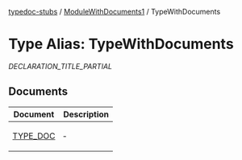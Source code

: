 [typedoc-stubs](README.md) / [ModuleWithDocuments1](ModuleWithDocuments1.md) / TypeWithDocuments

# Type Alias: TypeWithDocuments

_DECLARATION_TITLE_PARTIAL_

## Documents

<table>
<thead>
<tr>
<th>Document</th>
<th>Description</th>
</tr>
</thead>
<tbody>
<tr>
<td>

[TYPE\_DOC](ModuleWithDocuments1.TypeWithDocuments.Document.TYPE_DOC.md)

</td>
<td>

&hyphen;

</td>
</tr>
</tbody>
</table>
